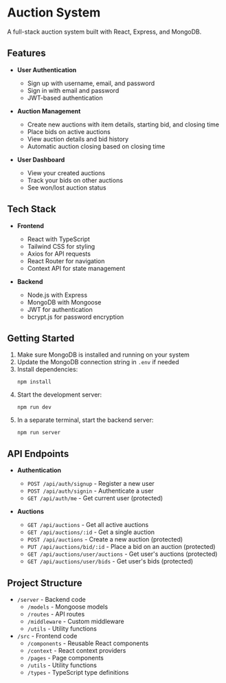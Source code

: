 # Auction System

A full-stack auction system built with React, Express, and MongoDB.

## Features

- **User Authentication**
  - Sign up with username, email, and password
  - Sign in with email and password
  - JWT-based authentication

- **Auction Management**
  - Create new auctions with item details, starting bid, and closing time
  - Place bids on active auctions
  - View auction details and bid history
  - Automatic auction closing based on closing time

- **User Dashboard**
  - View your created auctions
  - Track your bids on other auctions
  - See won/lost auction status

## Tech Stack

- **Frontend**
  - React with TypeScript
  - Tailwind CSS for styling
  - Axios for API requests
  - React Router for navigation
  - Context API for state management

- **Backend**
  - Node.js with Express
  - MongoDB with Mongoose
  - JWT for authentication
  - bcrypt.js for password encryption

## Getting Started

1. Make sure MongoDB is installed and running on your system
2. Update the MongoDB connection string in `.env` if needed
3. Install dependencies:
   ```
   npm install
   ```
4. Start the development server:
   ```
   npm run dev
   ```
5. In a separate terminal, start the backend server:
   ```
   npm run server
   ```

## API Endpoints

- **Authentication**
  - `POST /api/auth/signup` - Register a new user
  - `POST /api/auth/signin` - Authenticate a user
  - `GET /api/auth/me` - Get current user (protected)

- **Auctions**
  - `GET /api/auctions` - Get all active auctions
  - `GET /api/auctions/:id` - Get a single auction
  - `POST /api/auctions` - Create a new auction (protected)
  - `PUT /api/auctions/bid/:id` - Place a bid on an auction (protected)
  - `GET /api/auctions/user/auctions` - Get user's auctions (protected)
  - `GET /api/auctions/user/bids` - Get user's bids (protected)

## Project Structure

- `/server` - Backend code
  - `/models` - Mongoose models
  - `/routes` - API routes
  - `/middleware` - Custom middleware
  - `/utils` - Utility functions
- `/src` - Frontend code
  - `/components` - Reusable React components
  - `/context` - React context providers
  - `/pages` - Page components
  - `/utils` - Utility functions
  - `/types` - TypeScript type definitions
